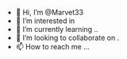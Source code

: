 - 👋 Hi, I’m @Marvet33
- 👀 I’m interested in 
- 🌱 I’m currently learning ..
- 💞️ I’m looking to collaborate on .
- 📫 How to reach me ...
  
 
 
